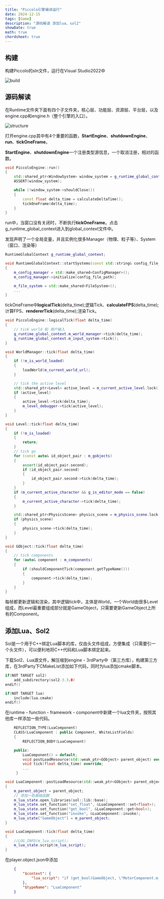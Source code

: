 ```yaml
---
title: "Piccolo引擎编译运行"
date: 2024-12-15
tags: [Game]
description: "源码解读 添加lua、sol2"
showDate: true
math: true
chordsheet: true
---
```




## 构建

构建Piccolo的sln文件，运行在Visual Studio2022中

![build](/images/Game/Piccolo/build.png)



## 源码解读

在Runtime文件夹下面有四个子文件夹，核心层、功能层、资源层、平台层，以及engine.cpp和engine.h（整个引擎的入口）。

![structure](/images/Game/Piccolo/structure.png)

打开engine.cpp其中有4个重要的函数，**StartEngine**、**shutdownEngine**、**run**、**tickOneFrame**。

**StartEngine**、**shutdownEngine**一个注册类型源信息，一个取消注册，相对的函数。

```c++
void PiccoloEngine::run()
{
    std::shared_ptr<WindowSystem> window_system = g_runtime_global_context.m_window_system;
    ASSERT(window_system);

    while (!window_system->shouldClose())
    {
        const float delta_time = calculateDeltaTime();
        tickOneFrame(delta_time);
    }
}
```

run中，当窗口没有关闭时，不断执行**tickOneFrame**。点击g_runtime_global_context进入到global_context文件中。

发现声明了一个全局变量，并且实例化很多Manager（物理、粒子等）、System（窗口、渲染等）

```c++
RuntimeGlobalContext g_runtime_global_context;

void RuntimeGlobalContext::startSystems(const std::string& config_file_path)
{
    m_config_manager = std::make_shared<ConfigManager>();
    m_config_manager->initialize(config_file_path);

    m_file_system = std::make_shared<FileSystem>();
    ...
}
```

tickOneFrame中**logicalTick**(delta_time);逻辑Tick、**calculateFPS**(delta_time);计算FPS、**rendererTick**(delta_time);渲染Tick。

```c++
void PiccoloEngine::logicalTick(float delta_time)
{
    // tick world 和 用户输入
    g_runtime_global_context.m_world_manager->tick(delta_time);
    g_runtime_global_context.m_input_system->tick();
}
```

```c++
void WorldManager::tick(float delta_time)
{
    if (!m_is_world_loaded)
    {
        loadWorld(m_current_world_url);
    }

    // tick the active level
    std::shared_ptr<Level> active_level = m_current_active_level.lock();
    if (active_level)
    {
        active_level->tick(delta_time);
        m_level_debugger->tick(active_level);
    }
}
```

```c++
void Level::tick(float delta_time)
{
    if (!m_is_loaded)
    {
        return;
    }
	// tick go
    for (const auto& id_object_pair : m_gobjects)
    {
        assert(id_object_pair.second);
        if (id_object_pair.second)
        {
            id_object_pair.second->tick(delta_time);
        }
    }
    if (m_current_active_character && g_is_editor_mode == false)
    {
        m_current_active_character->tick(delta_time);
    }

    std::shared_ptr<PhysicsScene> physics_scene = m_physics_scene.lock();
    if (physics_scene)
    {
        physics_scene->tick(delta_time);
    }
}
```

```c++
void GObject::tick(float delta_time)
{
    // tick components
    for (auto& component : m_components)
    {
        if (shouldComponentTick(component.getTypeName()))
        {
            component->tick(delta_time);
        }
    }
}
```

每帧都更新逻辑和渲染，其中逻辑tick中，主体是World，一个World由很多Level组成，而Level最重要组成部分就是GameObject，只需要更新GameObject上所有的Component。

## 添加Lua、Sol2

Sol是一个用于C++绑定Lua脚本的库，仅由头文件组成，方便集成（只需要引一个头文件），可以便利地将C++代码和Lua脚本绑定起来。

下载Sol2、Lua源文件，解压缩到engine - 3rdParty中（第三方库），构建第三方库，在3rdParty下CMakeList添加如下代码，同时为lua添加cmake脚本。

```c++
if(NOT TARGET sol2)
    add_subdirectory(sol2-3.3.0)
endif()

if(NOT TARGET lua)
    include(lua.cmake)
endif()
```

在runtime - function - framework - component中新建一个lua文件夹，按照其他库一样添加一些代码。

```c++
    REFLECTION_TYPE(LuaComponent)
    CLASS(LuaComponent : public Component, WhiteListFields)
    {
        REFLECTION_BODY(LuaComponent)

    public:
        LuaComponent() = default;
        void postLoadResource(std::weak_ptr<GObject> parent_object) override;
        void tick(float delta_time) override;
        ...
     }
```

```c++
void LuaComponent::postLoadResource(std::weak_ptr<GObject> parent_object)
{
    m_parent_object = parent_object;
    // 添加一些基础函数
    m_lua_state.open_libraries(sol::lib::base);
    m_lua_state.set_function("set_float", &LuaComponent::set<float>);
    m_lua_state.set_function("get_bool", &LuaComponent::get<bool>);
    m_lua_state.set_function("invoke", &LuaComponent::invoke);
    m_lua_state["GameObject"] = m_parent_object;
}

void LuaComponent::tick(float delta_time)
{
    //LOG_INFO(m_lua_script);
    m_lua_state.script(m_lua_script);
}
```

在player.object.json中添加

```json
    {
        "$context": {
            "lua_script": "if (get_bool(GameObject, \"MotorComponent.m_is_moving\")) then set_float(GameObject, \"MotorComponent.m_motor_res.m_jump_height\", 10) else set_float(GameObject, \"MotorComponent.m_motor_res.m_jump_height\", 5) end invoke(GameObject, \"MotorComponent.getOffStuckDead\")"
        },
        "$typeName": "LuaComponent"
    }
```